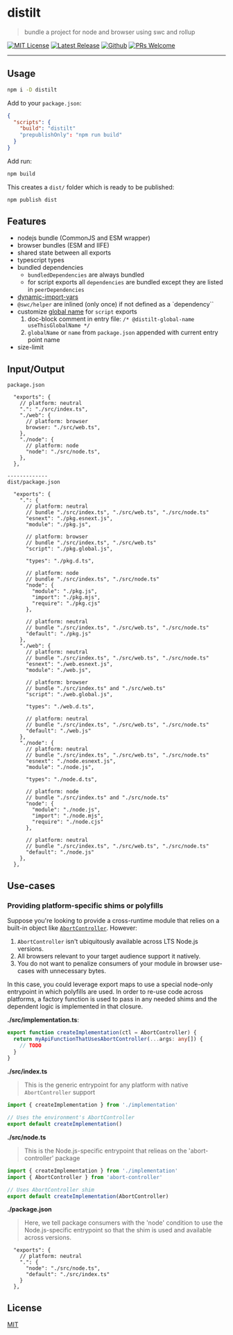 # distilt

> bundle a project for node and browser using swc and rollup

[![MIT License](https://badgen.net/github/license/sastan/distilt)](https://github.com/sastan/distilt/blob/main/LICENSE)
[![Latest Release](https://flat.badgen.net/npm/v/distilt?icon=npm&label)](https://www.npmjs.com/package/distilt)
[![Github](https://flat.badgen.net/badge/icon/sastan%2Fdistilt?icon=github&label)](https://github.com/sastan/distilt)
[![PRs Welcome](https://flat.badgen.net/badge/PRs/welcome/purple)](http://makeapullrequest.com)

---

## Usage

```sh
npm i -D distilt
```

Add to your `package.json`:

```json
{
  "scripts": {
    "build": "distilt"
    "prepublishOnly": "npm run build"
  }
}
```

Add run:

```sh
npm build
```

This creates a `dist/` folder which is ready to be published:

```sh
npm publish dist
```

## Features

- nodejs bundle (CommonJS and ESM wrapper)
- browser bundles (ESM and IIFE)
- shared state between all exports
- typescript types
- bundled dependencies
  - `bundledDependencies` are always bundled
  - for script exports all `dependencies` are bundled except they are listed in `peerDependencies`
- [dynamic-import-vars](https://github.com/rollup/plugins/tree/master/packages/dynamic-import-vars)
- `@swc/helper` are inlined (only once) if not defined as a `dependency``
- customize [global name](https://rollupjs.org/guide/en/#outputname) for `script` exports
  1. doc-block comment in entry file: `/* @distilt-global-name useThisGlobalName */`
  2. `globalName` or `name` from `package.json` appended with current entry point name
- size-limit

## Input/Output

```
package.json

  "exports": {
    // platform: neutral
    ".": "./src/index.ts",
    "./web": {
      // platform: browser
      browser: "./src/web.ts",
    },
    "./node": {
      // platform: node
      "node": "./src/node.ts",
    },
  },

-------------
dist/package.json

  "exports": {
    ".": {
      // platform: neutral
      // bundle "./src/index.ts", "./src/web.ts", "./src/node.ts"
      "esnext": "./pkg.esnext.js",
      "module": "./pkg.js",

      // platform: browser
      // bundle "./src/index.ts", "./src/web.ts"
      "script": "./pkg.global.js",

      "types": "./pkg.d.ts",

      // platform: node
      // bundle "./src/index.ts", "./src/node.ts"
      "node": {
        "module": "./pkg.js",
        "import": "./pkg.mjs",
        "require": "./pkg.cjs"
      },

      // platform: neutral
      // bundle "./src/index.ts", "./src/web.ts", "./src/node.ts"
      "default": "./pkg.js"
    },
    "./web": {
      // platform: neutral
      // bundle "./src/index.ts", "./src/web.ts", "./src/node.ts"
      "esnext": "./web.esnext.js",
      "module": "./web.js",

      // platform: browser
      // bundle "./src/index.ts" and "./src/web.ts"
      "script": "./web.global.js",

      "types": "./web.d.ts",

      // platform: neutral
      // bundle "./src/index.ts", "./src/web.ts", "./src/node.ts"
      "default": "./web.js"
    },
    "./node": {
      // platform: neutral
      // bundle "./src/index.ts", "./src/web.ts", "./src/node.ts"
      "esnext": "./node.esnext.js",
      "module": "./node.js",

      "types": "./node.d.ts",

      // platform: node
      // bundle "./src/index.ts" and "./src/node.ts"
      "node": {
        "module": "./node.js",
        "import": "./node.mjs",
        "require": "./node.cjs"
      },

      // platform: neutral
      // bundle "./src/index.ts", "./src/web.ts", "./src/node.ts"
      "default": "./node.js"
    },
  },
```

## Use-cases

### Providing platform-specific shims or polyfills

Suppose you're looking to provide a cross-runtime module that relies on a built-in object like [`AbortController`](https://developer.mozilla.org/en-US/docs/Web/API/AbortController). However:

1. `AbortController` isn't ubiquitously available across LTS Node.js versions.
2. All browsers relevant to your target audience support it natively.
3. You do not want to penalize consumers of your module in browser use-cases with unnecessary bytes.

In this case, you could leverage export maps to use a special node-only entrypoint in which polyfills are used. In order to re-use code across platforms, a factory function is used to pass in any needed shims and the dependent logic is implemented in that closure.

**./src/implementation.ts**:

```ts
export function createImplementation(ctl = AbortController) {
  return myApiFunctionThatUsesAbortController(...args: any[]) {
    // TODO
  }
}
```

**./src/index.ts**

> This is the generic entrypoint for any platform with native `AbortController` support

```ts
import { createImplementation } from './implementation'

// Uses the environment's AbortController
export default createImplementation()
```

**./src/node.ts**

> This is the Node.js-specific entrypoint that relieas on the 'abort-controller' package

```ts
import { createImplementation } from './implementation'
import { AbortController } from 'abort-controller'

// Uses AbortController shim
export default createImplementation(AbortController)
```

**./package.json**

> Here, we tell package consumers with the 'node' condition to use the Node.js-specific
> entrypoint so that the shim is used and available across versions.

```
  "exports": {
    // platform: neutral
    ".": {
      "node": "./src/node.ts",
      "default": "./src/index.ts"
    }
  },
```

## License

[MIT](https://github.com/sastan/distilt/blob/main/LICENSE)
